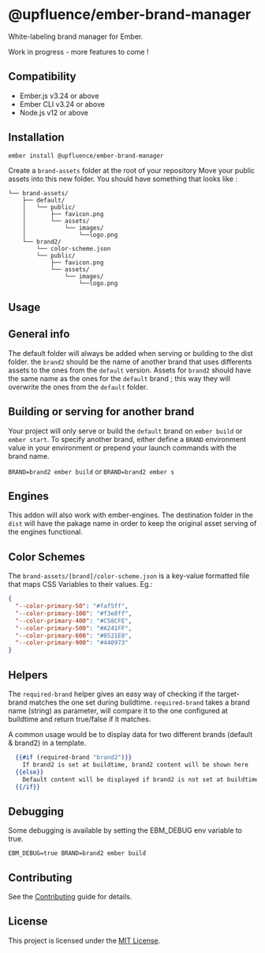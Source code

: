 @upfluence/ember-brand-manager
==============================================================================

White-labeling brand manager for Ember.

Work in progress - more features to come !

Compatibility
------------------------------------------------------------------------------

* Ember.js v3.24 or above
* Ember CLI v3.24 or above
* Node.js v12 or above


Installation
------------------------------------------------------------------------------

```
ember install @upfluence/ember-brand-manager
```

Create a `brand-assets` folder at the root of your repository
Move your public assets into this new folder. You should have something that looks like :
```shell
└── brand-assets/
    ├── default/
    │   └── public/
    │       ├── favicon.png
    │       └── assets/
    │           └── images/
    │               └──logo.png
    └── brand2/
        └── color-scheme.json
        └── public/
            ├── favicon.png
            └── assets/
                └── images/
                    └──logo.png
```

Usage
------------------------------------------------------------------------------

## General info
The default folder will always be added when serving or building to the dist folder.
the `brand2` should be the name of another brand that uses differents assets to the ones from the `default` version. 
Assets for `brand2` should have the same name as the ones for the `default` brand ; this way they will overwrite the ones from the `default` folder.

## Building or serving for another brand
Your project will only serve or build the `default` brand on `ember build` or `ember start`.
To specify another brand, either define a `BRAND` environment value in your environment or prepend your launch commands with the brand name.

`BRAND=brand2 ember build`
or
`BRAND=brand2 ember s`

## Engines
This addon will also work with ember-engines. The destination folder in the `dist` will have the pakage name in order to keep the original asset serving of the engines functional.

## Color Schemes

The `brand-assets/[brand]/color-scheme.json` is a key-value formatted file that maps CSS Variables to their values.
Eg.:

```json
{
  "--color-primary-50": "#faf5ff",
  "--color-primary-100": "#f3e8ff",
  "--color-primary-400": "#C58CFE",
  "--color-primary-500": "#A241FF",
  "--color-primary-600": "#8521E0",
  "--color-primary-900": "#440973"
}
```

## Helpers

The `required-brand` helper gives an easy way of checking if the target-brand matches the one set during buildtime.
`required-brand` takes a brand name (string) as parameter, will compare it to the one configured at buildtime and return true/false if it matches.

A common usage would be to display data for two different brands (default & brand2) in a template.

```handlebars
  {{#if (required-brand "brand2")}}
    If brand2 is set at buildtime, brand2 content will be shown here
  {{else}}
    Default content will be displayed if brand2 is not set at buildtime
  {{/if}}
```

## Debugging
Some debugging is available by setting the EBM_DEBUG env variable to true.

`EBM_DEBUG=true BRAND=brand2 ember build`

Contributing
------------------------------------------------------------------------------

See the [Contributing](CONTRIBUTING.md) guide for details.


License
------------------------------------------------------------------------------

This project is licensed under the [MIT License](LICENSE.md).
